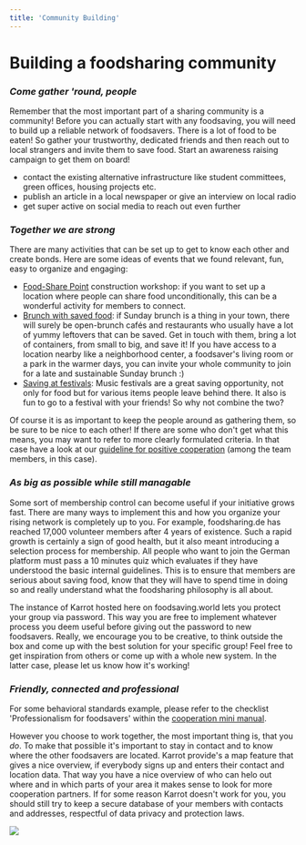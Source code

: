 ```yaml
---
title: 'Community Building'
---
```


# Building a foodsharing community

### <div class="fa fa-arrow-right"></div> _Come gather 'round, people_

Remember that the most important part of a sharing community is a community! Before you can actually start with any foodsaving, you will need to build up a reliable network of foodsavers. There is a lot of food to be eaten! So gather your trustworthy, dedicated friends and then reach out to local strangers and invite them to save food. Start an awareness raising campaign to get them on board!

* contact the existing alternative infrastructure like student committees, green offices, housing projects etc.
* publish an article in a local newspaper or give an interview on local radio
* get super active on social media to reach out even further

### <div class="fa fa-handshake-o"></div> _Together we are strong_

There are many activities that can be set up to get to know each other and create bonds. Here are some ideas of events that we found relevant, fun, easy to organize and engaging:

* <a href="https://yunity.atlassian.net/wiki/spaces/FSINT/pages/43909145/Food-Share+Point+Mini+Manual" target="_blank">Food-Share Point</a> construction workshop: if you want to set up a location where people can share food unconditionally, this can be a wonderful activity for members to connect.
* <a href="https://yunity.atlassian.net/wiki/spaces/FSINT/pages/89124714/Foodsharing+Brunch" target="_target">Brunch with saved food</a>: if Sunday brunch is a thing in your town, there will surely be open-brunch cafés and restaurants who usually have a lot of yummy leftovers that can be saved. Get in touch with them, bring a lot of containers, from small to big, and save it! If you have access to a location nearby like a neighborhood center, a foodsaver's living room or a park in the warmer days, you can invite your whole community to join for a late and sustainable Sunday brunch :)
* <a href="https://yunity.atlassian.net/wiki/spaces/FSINT/pages/50069505/Foodsaving+at+festivals" target="_blank">Saving at festivals</a>: Music festivals are a great saving opportunity, not only for food but for various items people leave behind there. It also is fun to go to a festival with your friends! So why not combine the two?

Of course it is as important to keep the people around as gathering them, so be sure to be nice to each other! If there are some who don't get what this means, you may want to refer to more clearly formulated criteria. In that case have a look at our <a href="https://yunity.atlassian.net/wiki/spaces/FSINT/pages/43909164/Guideline+for+positive+cooperation" target="_blank">guideline for positive cooperation</a> (among the team members, in this case).

### <div class="fa fa-asterisk"></div> _As big as possible while still managable_

Some sort of membership control can become useful if your initiative grows fast. There are many ways to implement this and how you organize your rising network is completely up to you. For example, foodsharing.de has reached 17,000 volunteer members after 4 years of existence. Such a rapid growth is certainly a sign of good health, but it also meant introducing a selection process for membership. All people who want to join the German platform must pass a 10 minutes quiz which evaluates if they have understood the basic internal guidelines. This is to ensure that members are serious about saving food, know that they will have to spend time in doing so and really understand what the foodsharing philosophy is all about.

The instance of Karrot hosted here on foodsaving.world lets you protect your group via password. This way you are free to implement whatever process you deem useful before giving out the password to new foodsavers. Really, we encourage you to be creative, to think outside the box and come up with the best solution for your specific group! Feel free to get inspiration from others or come up with a whole new system. In the latter case, please let us know how it's working!

### <div class="fa fa-female"></div> _Friendly, connected and professional_

For some behavioral standards example, please refer to the checklist 'Professionalism for foodsavers' within the <a href="https://yunity.atlassian.net/wiki/spaces/FSINT/pages/46203075/How+to+build+and+maintain+cooperations+with+stores" target="_blank">cooperation mini manual</a>.

However you choose to work together, the most important thing is, that you _do_. To make that possible it's important to stay in contact and to know where the other foodsavers are located. Karrot provide's a map feature that gives a nice overview, if everybody signs up and enters their contact and location data. That way you have a nice overview of who can helo out where and in which parts of your area it makes sense to look for more cooperation partners. If for some reason Karrot doesn't work for you, you should still try to keep a secure database of your members with contacts and addresses, respectful of data privacy and protection laws.

![](virginiaFeeding.jpg)
